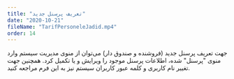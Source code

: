 ```yaml
---
title: "تعریف پرسنل جدید"
date: "2020-10-21"
fileName: "TarifPersoneleJadid.mp4"
order: 14
---
```


جهت تعریف پرسنل جدید (فروشنده و صندوق دار) می‌توان از منوی مدیریت سیستم وارد منوی "پرسنل" شده، اطلاعات پرسنل موجود را ویرایش و یا تکمیل کرد. همچنین جهت تغییر نام کاربری و کلمه عبور کاربران سیستم نیز به این فرم مراجعه کنید.
